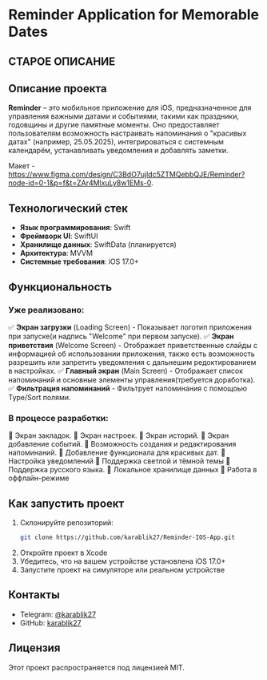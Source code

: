 # Reminder Application for Memorable Dates

## СТАРОЕ ОПИСАНИЕ 
## Описание проекта
**Reminder** – это мобильное приложение для iOS, предназначенное для управления важными датами и событиями, такими как праздники, годовщины и другие памятные моменты. Оно предоставляет пользователям возможность настраивать напоминания о "красивых датах" (например, 25.05.2025), интегрироваться с системным календарём, устанавливать уведомления и добавлять заметки.

Макет - https://www.figma.com/design/C3BdO7ujldc5ZTMQebbQJE/Reminder?node-id=0-1&p=f&t=ZAr4MlxuLy8w1EMs-0.

## Технологический стек
- **Язык программирования**: Swift
- **Фреймворк UI**: SwiftUI
- **Хранилище данных**: SwiftData (планируется)
- **Архитектура**: MVVM
- **Системные требования**: iOS 17.0+

## Функциональность
### Уже реализовано:
✅ **Экран загрузки** (Loading Screen) - Показывает логотип приложения при запуске(и надпись "Welcome" при первом запуске).
✅ **Экран приветствия** (Welcome Screen) - Отображает приветственные слайды с информацией об использовании приложения, также есть возможность разрешить или запретить уведомления с дальнешим редоктированием в настройках.
✅ **Главный экран** (Main Screen) - Отображает список напоминаний и основные элементы управления(требуется доработка).
✅ **Фильтрация напоминаний** - Фильтрует напоминания с помощоью Type/Sort полями.

### В процессе разработки:
🔲 Экран закладок.
🔲 Экран настроек.
🔲 Экран историй.
🔲 Экран добавление событий.
🔲 Возможность создания и редактирования напоминаний.
🔲 Добавление функционала для красивых дат.
🔲 Настройка уведомлений
🔲 Поддержка светлой и тёмной темы
🔲 Поддержка русского языка.
🔲 Локальное хранилище данных
🔲 Работа в оффлайн-режиме

## Как запустить проект
1. Склонируйте репозиторий:
   ```sh
   git clone https://github.com/karablik27/Reminder-IOS-App.git
   ```
2. Откройте проект в Xcode
3. Убедитесь, что на вашем устройстве установлена iOS 17.0+
4. Запустите проект на симуляторе или реальном устройстве


## Контакты
- Telegram: [@karablik27](https://t.me/karablik27)
- GitHub: [karablik27](https://github.com/karablik27)

## Лицензия
Этот проект распространяется под лицензией MIT.


